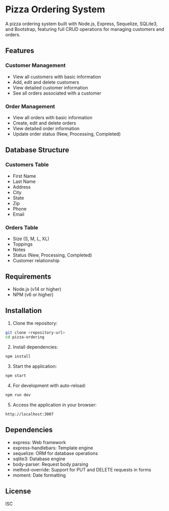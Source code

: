 # Pizza Ordering System

A pizza ordering system built with Node.js, Express, Sequelize, SQLite3, and Bootstrap, featuring full CRUD operations for managing customers and orders.

## Features

### Customer Management
- View all customers with basic information
- Add, edit and delete customers
- View detailed customer information
- See all orders associated with a customer

### Order Management
- View all orders with basic information
- Create, edit and delete orders
- View detailed order information
- Update order status (New, Processing, Completed)

## Database Structure

### Customers Table
- First Name
- Last Name
- Address
- City
- State
- Zip
- Phone
- Email

### Orders Table
- Size (S, M, L, XL)
- Toppings
- Notes
- Status (New, Processing, Completed)
- Customer relationship

## Requirements

- Node.js (v14 or higher)
- NPM (v6 or higher)

## Installation

1. Clone the repository:
```bash
git clone <repository-url>
cd pizza-ordering
```

2. Install dependencies:
```bash
npm install
```

3. Start the application:
```bash
npm start
```

4. For development with auto-reload:
```bash
npm run dev
```

5. Access the application in your browser:
```
http://localhost:3007
```

## Dependencies

- express: Web framework
- express-handlebars: Template engine
- sequelize: ORM for database operations
- sqlite3: Database engine
- body-parser: Request body parsing
- method-override: Support for PUT and DELETE requests in forms
- moment: Date formatting

## License

ISC 